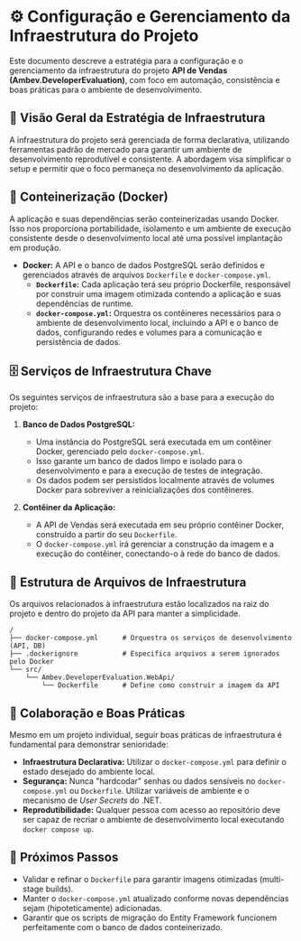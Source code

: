 # ⚙️ Configuração e Gerenciamento da Infraestrutura do Projeto

Este documento descreve a estratégia para a configuração e o gerenciamento da infraestrutura do projeto **API de Vendas (Ambev.DeveloperEvaluation)**, com foco em automação, consistência e boas práticas para o ambiente de desenvolvimento.

## 🚀 Visão Geral da Estratégia de Infraestrutura

A infraestrutura do projeto será gerenciada de forma declarativa, utilizando ferramentas padrão de mercado para garantir um ambiente de desenvolvimento reprodutível e consistente. A abordagem visa simplificar o setup e permitir que o foco permaneça no desenvolvimento da aplicação.

## 🐳 Conteinerização (Docker)

A aplicação e suas dependências serão conteinerizadas usando Docker. Isso nos proporciona portabilidade, isolamento e um ambiente de execução consistente desde o desenvolvimento local até uma possível implantação em produção.

* **Docker:** A API e o banco de dados PostgreSQL serão definidos e gerenciados através de arquivos `Dockerfile` e `docker-compose.yml`.
    * **`Dockerfile`:** Cada aplicação terá seu próprio Dockerfile, responsável por construir uma imagem otimizada contendo a aplicação e suas dependências de runtime.
    * **`docker-compose.yml`:** Orquestra os contêineres necessários para o ambiente de desenvolvimento local, incluindo a API e o banco de dados, configurando redes e volumes para a comunicação e persistência de dados.

## 🗄️ Serviços de Infraestrutura Chave

Os seguintes serviços de infraestrutura são a base para a execução do projeto:

1.  **Banco de Dados PostgreSQL:**
    * Uma instância do PostgreSQL será executada em um contêiner Docker, gerenciado pelo `docker-compose.yml`.
    * Isso garante um banco de dados limpo e isolado para o desenvolvimento e para a execução de testes de integração.
    * Os dados podem ser persistidos localmente através de volumes Docker para sobreviver a reinicializações dos contêineres.

2.  **Contêiner da Aplicação:**
    * A API de Vendas será executada em seu próprio contêiner Docker, construído a partir do seu `Dockerfile`.
    * O `docker-compose.yml` irá gerenciar a construção da imagem e a execução do contêiner, conectando-o à rede do banco de dados.

## 🌳 Estrutura de Arquivos de Infraestrutura

Os arquivos relacionados à infraestrutura estão localizados na raiz do projeto e dentro do projeto da API para manter a simplicidade.

```
/
├── docker-compose.yml      # Orquestra os serviços de desenvolvimento (API, DB)
├── .dockerignore           # Especifica arquivos a serem ignorados pelo Docker
└── src/
    └── Ambev.DeveloperEvaluation.WebApi/
        └── Dockerfile      # Define como construir a imagem da API
```

## 🤝 Colaboração e Boas Práticas

Mesmo em um projeto individual, seguir boas práticas de infraestrutura é fundamental para demonstrar senioridade:

* **Infraestrutura Declarativa:** Utilizar o `docker-compose.yml` para definir o estado desejado do ambiente local.
* **Segurança:** Nunca "hardcodar" senhas ou dados sensíveis no `docker-compose.yml` ou `Dockerfile`. Utilizar variáveis de ambiente e o mecanismo de *User Secrets* do .NET.
* **Reprodutibilidade:** Qualquer pessoa com acesso ao repositório deve ser capaz de recriar o ambiente de desenvolvimento local executando `docker compose up`.

## 🚧 Próximos Passos

* Validar e refinar o `Dockerfile` para garantir imagens otimizadas (multi-stage builds).
* Manter o `docker-compose.yml` atualizado conforme novas dependências sejam (hipoteticamente) adicionadas.
* Garantir que os scripts de migração do Entity Framework funcionem perfeitamente com o banco de dados conteinerizado.
